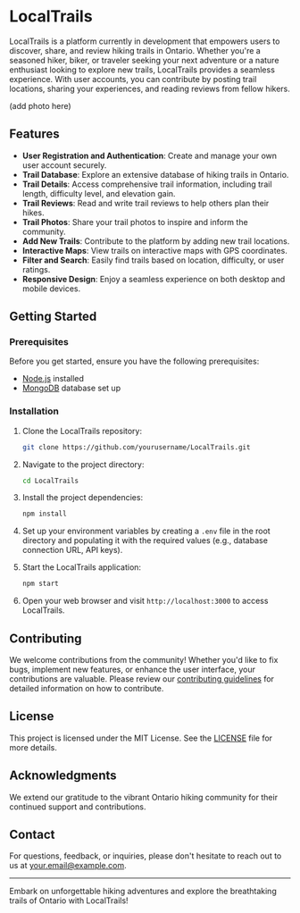# LocalTrails

LocalTrails is a platform currently in development that empowers users to discover, share, and review hiking trails in Ontario. Whether you're a seasoned hiker, biker, or traveler seeking your next adventure or a nature enthusiast looking to explore new trails, LocalTrails provides a seamless experience. With user accounts, you can contribute by posting trail locations, sharing your experiences, and reading reviews from fellow hikers.

(add photo here)

## Features

- **User Registration and Authentication**: Create and manage your own user account securely.
- **Trail Database**: Explore an extensive database of hiking trails in Ontario.
- **Trail Details**: Access comprehensive trail information, including trail length, difficulty level, and elevation gain.
- **Trail Reviews**: Read and write trail reviews to help others plan their hikes.
- **Trail Photos**: Share your trail photos to inspire and inform the community.
- **Add New Trails**: Contribute to the platform by adding new trail locations.
- **Interactive Maps**: View trails on interactive maps with GPS coordinates.
- **Filter and Search**: Easily find trails based on location, difficulty, or user ratings.
- **Responsive Design**: Enjoy a seamless experience on both desktop and mobile devices.

## Getting Started

### Prerequisites

Before you get started, ensure you have the following prerequisites:

- [Node.js](https://nodejs.org/) installed
- [MongoDB](https://www.mongodb.com/) database set up

### Installation

1. Clone the LocalTrails repository:

   ```bash
   git clone https://github.com/yourusername/LocalTrails.git
   ```

2. Navigate to the project directory:

   ```bash
   cd LocalTrails
   ```

3. Install the project dependencies:

   ```bash
   npm install
   ```

4. Set up your environment variables by creating a `.env` file in the root directory and populating it with the required values (e.g., database connection URL, API keys).

5. Start the LocalTrails application:

   ```bash
   npm start
   ```

6. Open your web browser and visit `http://localhost:3000` to access LocalTrails.

## Contributing

We welcome contributions from the community! Whether you'd like to fix bugs, implement new features, or enhance the user interface, your contributions are valuable. Please review our [contributing guidelines](CONTRIBUTING.md) for detailed information on how to contribute.

## License

This project is licensed under the MIT License. See the [LICENSE](LICENSE) file for more details.

## Acknowledgments

We extend our gratitude to the vibrant Ontario hiking community for their continued support and contributions.

## Contact

For questions, feedback, or inquiries, please don't hesitate to reach out to us at [your.email@example.com](mailto:your.email@example.com).

---

Embark on unforgettable hiking adventures and explore the breathtaking trails of Ontario with LocalTrails!
